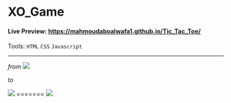 # XO_Game

#### Live Preview:  https://mahmoudaboalwafa1.github.io/Tic_Tac_Toe/

Tools: `HTML` `CSS` `Javascript`
***

_from_
<img src="https://github.com/mahmoudaboalwafa1/XO_Game/assets/109794013/d34f233c-7018-49d7-b1b2-90cd1ac79295"/>

_to_

<img src="https://github.com/mahmoudaboalwafa1/XO_Game/assets/109794013/46bb67b4-534d-4a23-b67b-253dfc415708"/>
=======
<img src="https://github.com/mahmoudaboalwafa1/Tic_Tac_Toe/assets/109794013/fa6b22ea-cfc1-4ff9-b5c2-4568842fcecf"/>
